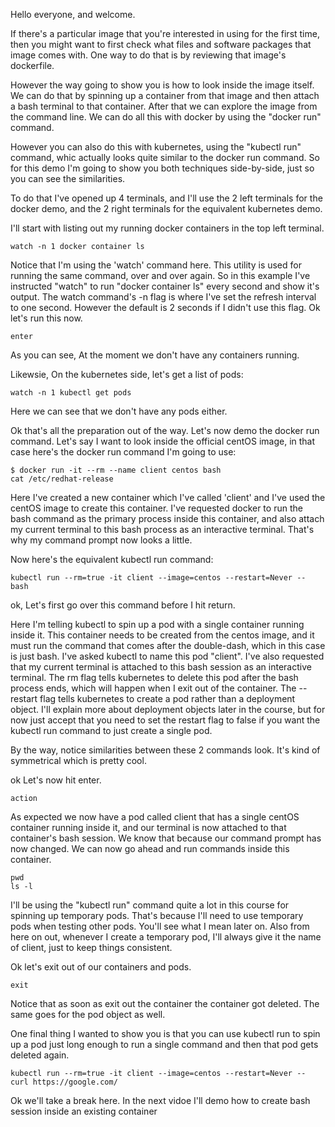 Hello everyone, and welcome. 

If there's a particular image that you're interested in using for the first time, then you might want to first check what files and software packages that image comes with. One way to do that is by reviewing that image's dockerfile. 

However the way going to show you is how to look inside the image itself. We can do that by spinning up a container from that image and then attach a bash terminal to that container. After that we can explore the image from the command line. We can do all this with docker by using the "docker run" command.


However you can also do this with kubernetes, using the "kubectl run" command, whic actually looks quite similar to the docker run command. So for this demo I'm going to show you both techniques side-by-side, just so you can see the similarities. 

To do that I've opened up 4 terminals, and I'll use the 2 left terminals for the docker demo, and the 2 right terminals for the equivalent kubernetes demo. 



I'll start with listing out my running docker containers in the top left terminal. 

```
watch -n 1 docker container ls
```


Notice that I'm using the 'watch' command here. This utility is used for running the same command, over and over again. So in this example I've instructed "watch" to run "docker container ls" every second and show it's output. The watch command's -n flag is where I've set the refresh interval to one second. However the default is 2 seconds if I didn't use this flag. Ok let's run this now. 

```
enter
```

As you can see, At the moment we don't have any containers running.


Likewsie, On the kubernetes side, let's get a list of pods:

```
watch -n 1 kubectl get pods
```

Here we can see that we don't have any pods either. 

Ok that's all the preparation out of the way. Let's now demo the docker run command. Let's say I want to look inside the official centOS image, in that case here's the docker run command I'm going to use:

```
$ docker run -it --rm --name client centos bash
cat /etc/redhat-release
```

Here I've created a new container which I've called 'client' and I've used the centOS image to create this container. I've requested docker to run the bash command as the primary process inside this container, and also attach my current terminal to this bash process as an interactive terminal. That's why my command prompt now looks a little. 


Now here's the equivalent kubectl run command:

```
kubectl run --rm=true -it client --image=centos --restart=Never -- bash
```

ok, Let's first go over this command before I hit return. 

Here I'm telling kubectl to spin up a pod with a single container running inside it. This container needs to be created from the centos image, and it must run the command that comes after the double-dash, which in this case is just bash. I've asked kubectl to name this pod "client". I've also requested that my current terminal is attached to this bash session as an interactive terminal. The rm flag tells kubernetes to delete this pod after the bash process ends, which will happen when I exit out of the container. The --restart flag tells kubernetes to create a pod rather than a deployment object. I'll explain more about deployment objects later in the course, but for now just accept that you need to set the restart flag to false if you want the kubectl run command to just create a single pod. 

By the way, notice similarities between these 2 commands look. It's kind of symmetrical which is pretty cool. 


ok Let's now hit enter. 

```
action
```

As expected we now have a pod called client that has a single centOS container running inside it, and our terminal is now attached to that container's bash session. We know that because our command prompt has now changed. We can now go ahead and run commands inside this container. 

```
pwd
ls -l
```


I'll be using the "kubectl run" command quite a lot in this course for spinning up temporary pods. That's because I'll need to use temporary pods when testing other pods. You'll see what I mean later on. Also from here on out, whenever I create a temporary pod, I'll always give it the name of client, just to keep things consistent. 

Ok let's exit out of our containers and pods. 

```
exit
```

Notice that as soon as exit out the container the container got deleted. The same goes for the pod object as well.  


One final thing I wanted to show you is that you can use kubectl run to spin up a pod just long enough to run a single command and then that pod gets deleted again. 

```
kubectl run --rm=true -it client --image=centos --restart=Never -- curl https://google.com/
```

Ok we'll take a break here. In the next vidoe I'll demo how to create bash session inside an existing container 

